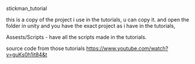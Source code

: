 stickman_tutorial


this is a copy of the project i use in the tutorials,
u can copy it.
and open the folder in unity and you have the exact project as i have in the tutorials,

Assests/Scripts - have all the scripts made in the tutorials.

source code from those tutorials
https://www.youtube.com/watch?v=guKs0h1it84&t
